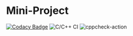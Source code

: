 # Mini-Project
[![Codacy Badge](https://app.codacy.com/project/badge/Grade/6885c63d1d214e4fbe262f0c431d4dc6)](https://www.codacy.com/gh/99002565/Mini-project/dashboard?utm_source=github.com&amp;utm_medium=referral&amp;utm_content=99002565/Mini-project&amp;utm_campaign=Badge_Grade)
![C/C++ CI](https://github.com/99002565/Mini-project/workflows/C/C++%20CI/badge.svg)
![cppcheck-action](https://github.com/99002565/Mini-project/workflows/cppcheck-action/badge.svg)
